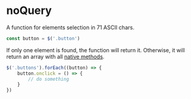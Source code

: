 # noQuery
A function for elements selection in 71 ASCII chars.

```js
const button = $('.button')
```

If only one element is found, the function will return it. Otherwise, it will return an array with all [native methods](https://developer.mozilla.org/en-US/docs/Web/JavaScript/Reference/Global_Objects/Array).

```js
$('.buttons').forEach((button) => {
    button.onclick = () => {
        // do something
    }
})
```